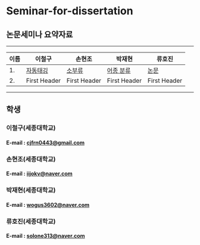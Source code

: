 # Seminar-for-dissertation

## 논문세미나 요약자료


------------------------------------------------------------------------------------------------------------------------------------------
|이름|        이철구     |       손현조     |      박재현       |      류호진         |
|---| --------------------- | --------------------- | --------------------- | --------------------- |
|1.|      [자동태깅](CheolGu/CNN을이용한소셜이미지자동태깅.hwp)     |     [소부류](Hyeoncho/소부류.pptx)     |     [어종 분류](JaeHyun/어종분류를위한CNN의적용정리.hwp)    |     [논문](hojin/논문양식.pdf)      |
|2.|     First Header      |     First Header      |     First Header      |     First Header      |
 
------------------------------------------------------------------------------------------------------------------------------------------
 
 ## 학생
 
 ### 이철구(세종대학교)
  #### E-mail : cjfrn0443@gmail.com
  
 ### 손현조(세종대학교)
  #### E-mail : iijokv@naver.com
  
 ### 박재현(세종대학교)
 #### E-mail : wogus3602@naver.com
  
 ### 류호진(세종대학교)
 #### E-mail : solone313@naver.com
